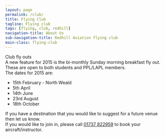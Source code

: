 ```yaml
---
layout: page
permalink: /club/
title: Flying Club
tagline: Flying club
tags: [flying, club, redhill]
navigation-title: About Us
sub-navigation-title: Redhill Aviation flying club
main-class: flying-club
---
```


<div class="title">Club fly outs</div>

<div class="text">A new feature for 2015 is the bi-monthly Sunday morning breakfast fly out. These are open to both students and PPL/LAPL members.</div>
<div class="text">The dates for 2015 are:</div>

<ul>
<li>15th February - North Weald</li>
<li>5th April</li>
<li>14th June</li>
<li>23rd August</li>
<li>18th October</li>
</ul>

<div class="text">If you have a destination that you would like to suggest for a future venue then let us know.</div>

<div class="text">If you would like to join in, please call <a href="01737 822959" class="tel">01737 822959</a> to book your aircraft/instructor.</div>
